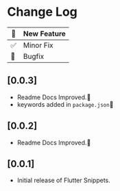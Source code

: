 # Change Log
| 🚀  | New Feature |
| --- | ----------- |
| ✅  | Minor Fix   |
| 🐛  | Bugfix      |

## [0.0.3]

- Readme Docs Improved.🐛
- keywords added in `package.json`🚀
## [0.0.2]

- Readme Docs Improved.🐛
## [0.0.1]

- Initial release of Flutter Snippets.